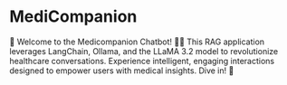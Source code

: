 # MediCompanion
🌟 Welcome to the Medicompanion Chatbot! 🤖💊 This RAG application leverages LangChain, Ollama, and the LLaMA 3.2 model to revolutionize healthcare conversations. Experience intelligent, engaging interactions designed to empower users with medical insights. Dive in! 🚀

